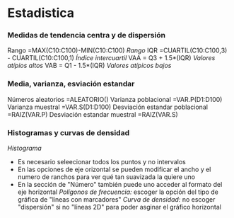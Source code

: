 # Estadistica
### Medidas de tendencia centra y de dispersión
Rango		=MAX(C10:C100)-MIN(C10:C100)			    _Rango_
IQR		    =CUARTIL(C10:C100,3) - CUARTIL(C10:C100,1)	_Índice intercuartil_
VAA         = Q3 + 1.5*(IQR)    _Valores atípios altos_
VAB         = Q1 - 1.5*(IQR)    _Valores atípicos bajos_

### Media, varianza, esviación estandar
Números aleatorios			        =ALEATORIO()
Varianza poblacional			    =VAR.P(D1:D100)
Varianza muestral			        =VAR.S(D1:D100)
Desviación estandar poblacional		=RAIZ(VAR.P)
Desviación estandar muestral        =RAIZ(VAR.S)
        	    	
### Histogramas y curvas de densidad
_Histograma_
* Es necesario seleecionar todos los puntos y no intervalos
* En las opciones de eje orizontal se pueden modificar el ancho y el numero de ranchos para ver qué tan suavizada la quiere uno
* En la sección de "Número" también puede uno acceder al formato del eje horizontal
_Polígonos de frecuencia:_ escoger la opción del tipo de gráfica de "líneas con marcadores"
_Curva de densidad:_ no escoger "dispersión" si no "líneas 2D" para poder asginar el gráfico horizontal

